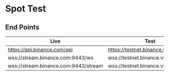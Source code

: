 # Spot Test

## End Points

| Live                                 | Test                                |
|--------------------------------------|-------------------------------------|
| https://api.binance.com/api		   | https://testnet.binance.vision/api  |
| wss://stream.binance.com:9443/ws	   | wss://testnet.binance.vision/ws     |
| wss://stream.binance.com:9443/stream | wss://testnet.binance.vision/stream |

